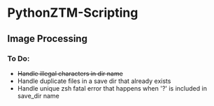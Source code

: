 # PythonZTM-Scripting
## Image Processing
### To Do:
* ~~Handle illegal characters in dir name~~
* Handle duplicate files in a save dir that already exists
* Handle unique zsh fatal error that happens when '?' is included in save_dir name